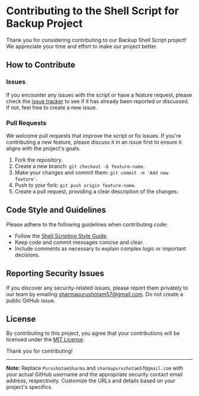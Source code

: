 # Contributing to the Shell Script for Backup Project 

Thank you for considering contributing to our Backup Shell Script project! We appreciate your time and effort to make our project better.

## How to Contribute

### Issues

If you encounter any issues with the script or have a feature request, please check the [issue tracker](https://github.com/PurushotamSharma/Shell-Script-For-Backup/issues) to see if it has already been reported or discussed. If not, feel free to create a new issue.

### Pull Requests

We welcome pull requests that improve the script or fix issues. If you're contributing a new feature, please discuss it in an issue first to ensure it aligns with the project's goals.

1. Fork the repository.
2. Create a new branch: `git checkout -b feature-name`.
3. Make your changes and commit them: `git commit -m 'Add new feature'`.
4. Push to your fork: `git push origin feature-name`.
5. Create a pull request, providing a clear description of the changes.

## Code Style and Guidelines

Please adhere to the following guidelines when contributing code:

- Follow the [Shell Scripting Style Guide](https://google.github.io/styleguide/shell.xml).
- Keep code and commit messages concise and clear.
- Include comments as necessary to explain complex logic or important decisions.

## Reporting Security Issues

If you discover any security-related issues, please report them privately to our team by emailing [sharmapurushotam57@gmail.com](mailto:sharmapurushotam57@gmail.com). Do not create a public GitHub issue.

## License

By contributing to this project, you agree that your contributions will be licensed under the [MIT License](LICENSE).

Thank you for contributing!

---
**Note:** Replace `PurushotamSharma` and `sharmapurushotam57@gmail.com` with your actual GitHub username and the appropriate security contact email address, respectively. Customize the URLs and details based on your project's specifics.
